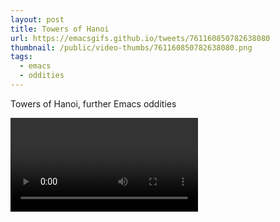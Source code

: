 ```yaml
---
layout: post
title: Towers of Hanoi
url: https://emacsgifs.github.io/tweets/761160850782638080
thumbnail: /public/video-thumbs/761160850782638080.png
tags:
  - emacs
  - oddities
---
```


Towers of Hanoi, further Emacs oddities

<video controls autoplay loop>
  <source src="/public/videos/761160850782638080.mp4" type="video/mp4">
    Sorry your browser does not support the video tag, maybe time to upgrade?
</video>
